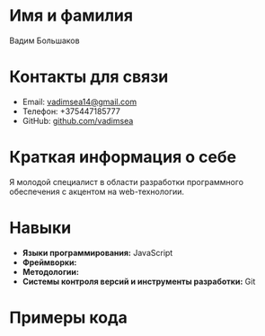 # Имя и фамилия
Вадим Большаков

# Контакты для связи
- Email: vadimsea14@gmail.com
- Телефон: +375447185777
- GitHub: [github.com/vadimsea](https://github.com/vadimsea)

# Краткая информация о себе
Я молодой специалист в области разработки программного обеспечения с акцентом на web-технологии. 

# Навыки
- **Языки программирования:** JavaScript
- **Фреймворки:** 
- **Методологии:** 
- **Системы контроля версий и инструменты разработки:** Git

# Примеры кода

